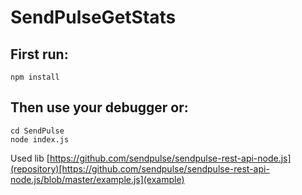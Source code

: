 # SendPulseGetStats

## First run:

```
npm install
```

## Then use your debugger or:

```
cd SendPulse
node index.js
```

Used lib [https://github.com/sendpulse/sendpulse-rest-api-node.js](repository)[https://github.com/sendpulse/sendpulse-rest-api-node.js/blob/master/example.js](example)